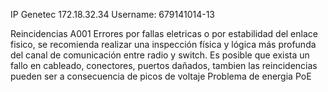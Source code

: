 IP Genetec
172.18.32.34
Username:
679141014-13

Reincidencias A001
Errores por fallas eletricas o por estabilidad del enlace fisico, se recomienda realizar una inspección física y lógica más profunda del canal de comunicación entre radio y switch. Es posible que exista un fallo en  cableado, conectores, puertos dañados, tambien las reincidencias pueden ser a consecuencia de picos de voltaje Problema de energia PoE